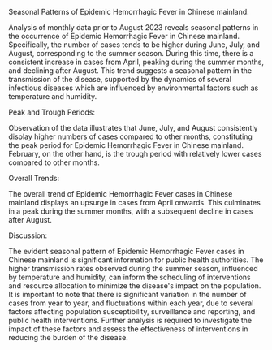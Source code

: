 Seasonal Patterns of Epidemic Hemorrhagic Fever in Chinese mainland:

Analysis of monthly data prior to August 2023 reveals seasonal patterns in the occurrence of Epidemic Hemorrhagic Fever in Chinese mainland. Specifically, the number of cases tends to be higher during June, July, and August, corresponding to the summer season. During this time, there is a consistent increase in cases from April, peaking during the summer months, and declining after August. This trend suggests a seasonal pattern in the transmission of the disease, supported by the dynamics of several infectious diseases which are influenced by environmental factors such as temperature and humidity.

Peak and Trough Periods:

Observation of the data illustrates that June, July, and August consistently display higher numbers of cases compared to other months, constituting the peak period for Epidemic Hemorrhagic Fever in Chinese mainland. February, on the other hand, is the trough period with relatively lower cases compared to other months.

Overall Trends:

The overall trend of Epidemic Hemorrhagic Fever cases in Chinese mainland displays an upsurge in cases from April onwards. This culminates in a peak during the summer months, with a subsequent decline in cases after August.

Discussion:

The evident seasonal pattern of Epidemic Hemorrhagic Fever cases in Chinese mainland is significant information for public health authorities. The higher transmission rates observed during the summer season, influenced by temperature and humidity, can inform the scheduling of interventions and resource allocation to minimize the disease's impact on the population. It is important to note that there is significant variation in the number of cases from year to year, and fluctuations within each year, due to several factors affecting population susceptibility, surveillance and reporting, and public health interventions. Further analysis is required to investigate the impact of these factors and assess the effectiveness of interventions in reducing the burden of the disease.
